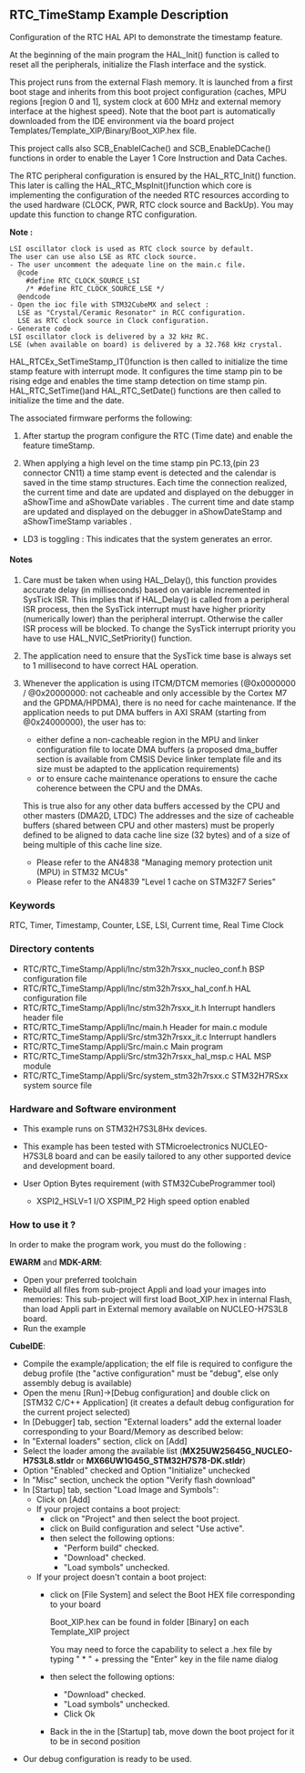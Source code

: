 ## <b>RTC_TimeStamp Example Description</b>

Configuration of the RTC HAL API to demonstrate the timestamp feature.

At the beginning of the main program the HAL_Init() function is called to reset 
all the peripherals, initialize the Flash interface and the systick.

This project runs from the external Flash memory. It is launched from a first boot stage and inherits from this boot project
configuration (caches, MPU regions [region 0 and 1], system clock at 600 MHz and external memory interface at the highest speed).
Note that the boot part is automatically downloaded from the IDE environment via the board project Templates/Template_XIP/Binary/Boot_XIP.hex file.

This project calls also SCB_EnableICache() and SCB_EnableDCache() functions in order to enable
the Layer 1 Core Instruction and Data Caches.


The RTC peripheral configuration is ensured by the HAL_RTC_Init() function.
This later is calling the HAL_RTC_MspInit()function which core is implementing
the configuration of the needed RTC resources according to the used hardware (CLOCK, 
PWR, RTC clock source and BackUp). You may update this function to change RTC configuration.

**Note :**

    LSI oscillator clock is used as RTC clock source by default.
    The user can use also LSE as RTC clock source.
    - The user uncomment the adequate line on the main.c file.
      @code
        #define RTC_CLOCK_SOURCE_LSI  
        /* #define RTC_CLOCK_SOURCE_LSE */
      @endcode
    - Open the ioc file with STM32CubeMX and select :
      LSE as "Crystal/Ceramic Resonator" in RCC configuration.
      LSE as RTC clock source in Clock configuration.
    - Generate code
    LSI oscillator clock is delivered by a 32 kHz RC.
    LSE (when available on board) is delivered by a 32.768 kHz crystal.

HAL_RTCEx_SetTimeStamp_IT()function is then called to initialize the time stamp feature 
with interrupt mode. It configures the time stamp pin to be rising edge and enables
the time stamp detection on time stamp pin.
HAL_RTC_SetTime()and HAL_RTC_SetDate() functions are then called to initialize the 
time and the date.

The associated firmware performs the following:

1. After startup the program configure the RTC (Time date) and enable the feature 
   timeStamp.
   
2. When applying a high level on the time stamp pin PC.13,(pin 23 connector CN11)
   a time stamp event is detected and the calendar is saved in the time stamp structures.
   Each time the connection realized, the current time and date are updated and displayed
   on the debugger in aShowTime and aShowDate variables .
   The current time and date stamp are updated and displayed on the debugger in aShowDateStamp and aShowTimeStamp variables .

- LD3 is toggling : This indicates that the system generates an error.
       
#### <b>Notes</b>

 1. Care must be taken when using HAL_Delay(), this function provides accurate delay (in milliseconds)
    based on variable incremented in SysTick ISR. This implies that if HAL_Delay() is called from
    a peripheral ISR process, then the SysTick interrupt must have higher priority (numerically lower)
    than the peripheral interrupt. Otherwise the caller ISR process will be blocked.
    To change the SysTick interrupt priority you have to use HAL_NVIC_SetPriority() function.
      
 2. The application need to ensure that the SysTick time base is always set to 1 millisecond
    to have correct HAL operation.

 3. Whenever the application is using ITCM/DTCM memories (@0x0000000 / @0x20000000: not cacheable and only accessible
    by the Cortex M7 and the GPDMA/HPDMA), there is no need for cache maintenance.
    If the application needs to put DMA buffers in AXI SRAM (starting from @0x24000000), the user has to:
    - either define a non-cacheable region in the MPU and linker configuration file to locate DMA buffers
      (a proposed dma_buffer section is available from CMSIS Device linker template file and its size must
      be adapted to the application requirements)
    - or to ensure cache maintenance operations to ensure the cache coherence between the CPU and the DMAs.

    This is true also for any other data buffers accessed by the CPU and other masters (DMA2D, LTDC)
    The addresses and the size of cacheable buffers (shared between CPU and other masters)
    must be properly defined to be aligned to data cache line size (32 bytes) and of a size of being multiple
    of this cache line size.
    - Please refer to the AN4838 "Managing memory protection unit (MPU) in STM32 MCUs"
    - Please refer to the AN4839 "Level 1 cache on STM32F7 Series"

### <b>Keywords</b>

RTC, Timer, Timestamp, Counter, LSE, LSI, Current time, Real Time Clock

### <b>Directory contents</b>

  - RTC/RTC_TimeStamp/Appli/Inc/stm32h7rsxx_nucleo_conf.h BSP configuration file
  - RTC/RTC_TimeStamp/Appli/Inc/stm32h7rsxx_hal_conf.h    HAL configuration file
  - RTC/RTC_TimeStamp/Appli/Inc/stm32h7rsxx_it.h          Interrupt handlers header file
  - RTC/RTC_TimeStamp/Appli/Inc/main.h                    Header for main.c module  
  - RTC/RTC_TimeStamp/Appli/Src/stm32h7rsxx_it.c          Interrupt handlers
  - RTC/RTC_TimeStamp/Appli/Src/main.c                    Main program
  - RTC/RTC_TimeStamp/Appli/Src/stm32h7rsxx_hal_msp.c     HAL MSP module
  - RTC/RTC_TimeStamp/Appli/Src/system_stm32h7rsxx.c      STM32H7RSxx system source file


### <b>Hardware and Software environment</b> 

  - This example runs on STM32H7S3L8Hx devices.

  - This example has been tested with STMicroelectronics NUCLEO-H7S3L8 
    board and can be easily tailored to any other supported device 
    and development board.

  - User Option Bytes requirement (with STM32CubeProgrammer tool)

    - XSPI2_HSLV=1     I/O XSPIM_P2 High speed option enabled

### <b>How to use it ?</b>

In order to make the program work, you must do the following :

**EWARM** and **MDK-ARM**:

 - Open your preferred toolchain
 - Rebuild all files from sub-project Appli and load your images into memories: This sub-project will first load Boot_XIP.hex in internal Flash,
   than load Appli part in External memory available on NUCLEO-H7S3L8 board.
 - Run the example

**CubeIDE**:

 - Compile the example/application; the elf file is required to configure the debug profile (the "active configuration" must be "debug", else only assembly debug is available)
 - Open the menu [Run]->[Debug configuration] and double click on  [STM32 C/C++ Application] (it creates a default debug configuration for the current project selected)
 - In [Debugger] tab, section "External  loaders" add the external loader corresponding to your Board/Memory as described below:
 - In "External loaders" section, click on [Add]
 - Select the loader among the available list (**MX25UW25645G_NUCLEO-H7S3L8.stldr** or **MX66UW1G45G_STM32H7S78-DK.stldr**)
 - Option "Enabled" checked and Option "Initialize" unchecked
 - In "Misc" section, uncheck the option "Verify flash download"
 - In [Startup] tab, section "Load Image and Symbols":
   - Click on [Add]
   - If your project contains a boot project:
     - click on "Project" and then select the boot project.
     - click on Build configuration and select "Use active".
     - then select the following options:
       - "Perform build" checked.
       - "Download" checked.
       - "Load symbols" unchecked.
   - If your project doesn't contain a boot project:
     - click on [File System] and select the Boot HEX file corresponding to your board

        Boot_XIP.hex can be found in folder [Binary] on each Template_XIP project

        You may need to force the capability to select a .hex file by typing " * " + pressing the "Enter" key in the file name dialog

     - then select the following options:
       - "Download"      checked.
       - "Load symbols" unchecked.
       - Click Ok
     - Back in the in the [Startup] tab, move down the boot project for it to be in second position
 - Our debug configuration is ready to be used.

